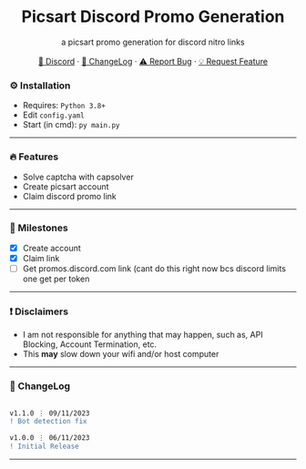 <div align="center">
  <h1 align="center">Picsart Discord Promo Generation</h1>
  <p align="center">
    a picsart promo generation for discord nitro links
    <br />
    <br />
    <a href="https://discord.gg/djRJ3grPCv">💬 Discord</a>
    ·
    <a href="https://github.com/mciem/PicsartPromoGen#-changelog">📜 ChangeLog</a>
    ·
    <a href="https://github.com/mciem/PicsartPromoGen/issues">⚠️ Report Bug</a>
    ·
    <a href="https://github.com/mciem/PicsartPromoGen/issues">💡 Request Feature</a>
  </p>
</div>

### ⚙️ Installation

- Requires: `Python 3.8+`
- Edit `config.yaml`
- Start (in cmd): `py main.py`

---

### 🔥 Features

- Solve captcha with capsolver
- Create picsart account
- Claim discord promo link

---

### 🚀 Milestones

- [X] Create account
- [X] Claim link
- [ ] Get promos.discord.com link (cant do this right now bcs discord limits one get per token

---

### ❗ Disclaimers

- I am not responsible for anything that may happen, such as, API Blocking, Account Termination, etc.
- This **may** slow down your wifi and/or host computer

---

### 📜 ChangeLog

```diff

v1.1.0 ⋮ 09/11/2023
! Bot detection fix

v1.0.0 ⋮ 06/11/2023
! Initial Release
```

---
